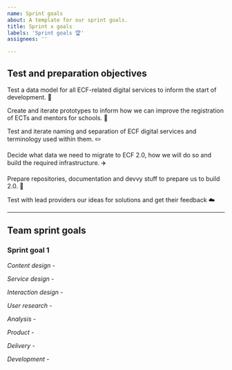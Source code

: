 ```yaml
---
name: Sprint goals
about: A template for our sprint goals.
title: Sprint x goals
labels: 'Sprint goals 🏆'
assignees: ''

---
```


## Test and preparation objectives

Test a data model for all ECF-related digital services to inform the start of development. 👾

Create and iterate prototypes to inform how we can improve the registration of ECTs and mentors for schools. :school:

Test and iterate naming and separation of ECF digital services and terminology used within them. ✏️

Decide what data we need to migrate to ECF 2.0, how we will do so and build the required infrastructure. ✈️

Prepare repositories, documentation and devvy stuff to prepare us to build 2.0. 🔨

Test with lead providers our ideas for solutions and get their feedback :cloud:

---

## Team sprint goals

### Sprint goal 1

*Content design* - 

*Service design* - 

*Interaction design* - 

*User research* -

*Analysis* - 

*Product* - 

*Delivery* - 

*Development* - 

